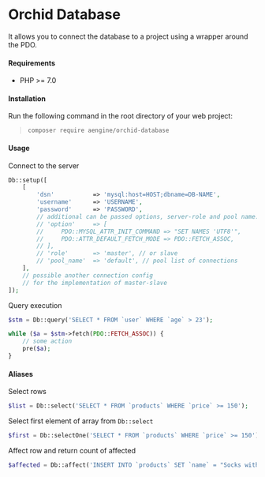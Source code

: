 Orchid Database
====
It allows you to connect the database to a project using a wrapper around the PDO.

#### Requirements
* PHP >= 7.0

#### Installation
Run the following command in the root directory of your web project:
  
> `composer require aengine/orchid-database`

#### Usage
Connect to the server
```php
Db::setup([
    [
        'dsn'           => 'mysql:host=HOST;dbname=DB-NAME',
        'username'      => 'USERNAME',
        'password'      => 'PASSWORD',
        // additional can be passed options, server-role and pool name:
        // 'option'     => [
        //     PDO::MYSQL_ATTR_INIT_COMMAND => "SET NAMES 'UTF8'",
        //     PDO::ATTR_DEFAULT_FETCH_MODE => PDO::FETCH_ASSOC,
        // ],
        // 'role'       => 'master', // or slave
        // 'pool_name'  => 'default', // pool list of connections
    ],
    // possible another connection config
    // for the implementation of master-slave
]);
```

Query execution
```php
$stm = Db::query('SELECT * FROM `user` WHERE `age` > 23');

while ($a = $stm->fetch(PDO::FETCH_ASSOC)) {
    // some action
    pre($a);
}
```

#### Aliases

Select rows
```php 
$list = Db::select('SELECT * FROM `products` WHERE `price` >= 150');
```

Select first element of array from `Db::select`
```php 
$first = Db::selectOne('SELECT * FROM `products` WHERE `price` >= 150');
```

Affect row and return count of affected
```php 
$affected = Db::affect('INSERT INTO `products` SET `name` = "Socks with owls", `price` = 200');
```
